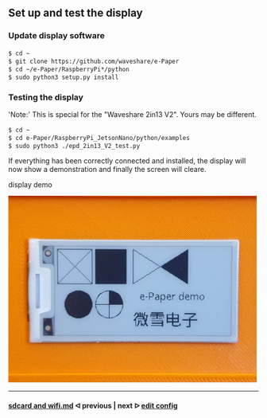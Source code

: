 ## Set up and test the display

### Update display software

```
$ cd ~
$ git clone https://github.com/waveshare/e-Paper
$ cd ~/e-Paper/RaspberryPi*/python
$ sudo python3 setup.py install
```

###  Testing the display

'Note:' This is special for the "Waveshare 2in13 V2". Yours may be different.

```
$ cd ~
$ cd e-Paper/RaspberryPi_JetsonNano/python/examples
$ sudo python3 ./epd_2in13_V2_test.py
```

If everything has been correctly connected and installed, the display will now show a demonstration and finally the screen will cleare.

display demo

<img src="../pictures/display_demo.jpg" width="500">

---

#### [sdcard and wifi.md](/docs/guide/sdcard_and_wifi.md)  ᐊ  previous | next  ᐅ  [edit config](/docs/guide/edit_config.md)
